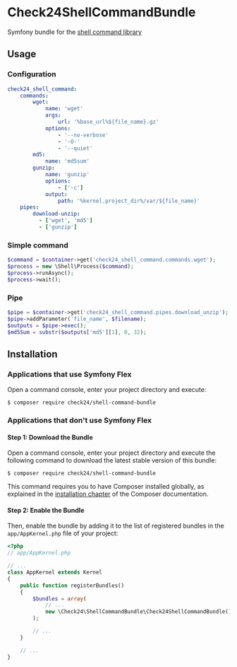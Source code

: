 Check24ShellCommandBundle
=========================

Symfony bundle for the [shell command library](https://github.com/sp4ceb4r/shell-command)

Usage
-----

### Configuration

```yaml
check24_shell_command:
    commands:
        wget:
            name: 'wget'
            args:
                url: '%base_url%${file_name}.gz'
            options:
                - '--no-verbose'
                - '-O-'
                - '--quiet'
        md5:
            name: 'md5sum'
        gunzip:
            name: 'gunzip'
            options:
                - ['-c']
            output:
                path: '%kernel.project_dir%/var/${file_name}'
    pipes:
        download-unzip:
          - ['wget', 'md5']
          - ['gunzip']
```

### Simple command

```php
$command = $container->get('check24_shell_command.commands.wget');
$process = new \Shell\Process($command);
$process->runAsync();
$process->wait();
```

### Pipe

```php
$pipe = $container->get('check24_shell_command.pipes.download_unzip');
$pipe->addParameter('file_name', $filename);
$outputs = $pipe->exec();
$md5Sum = substr($outputs['md5'][1], 0, 32);
```

Installation
------------

### Applications that use Symfony Flex

Open a command console, enter your project directory and execute:

```console
$ composer require check24/shell-command-bundle
```

### Applications that don't use Symfony Flex

#### Step 1: Download the Bundle

Open a command console, enter your project directory and execute the
following command to download the latest stable version of this bundle:

```console
$ composer require check24/shell-command-bundle
```

This command requires you to have Composer installed globally, as explained
in the [installation chapter](https://getcomposer.org/doc/00-intro.md)
of the Composer documentation.

#### Step 2: Enable the Bundle

Then, enable the bundle by adding it to the list of registered bundles
in the `app/AppKernel.php` file of your project:

```php
<?php
// app/AppKernel.php

// ...
class AppKernel extends Kernel
{
    public function registerBundles()
    {
        $bundles = array(
            // ...
            new \Check24\ShellCommandBundle\Check24ShellCommandBundle(),
        );

        // ...
    }

    // ...
}
```
